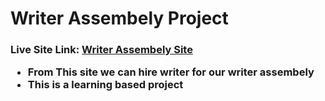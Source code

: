 <h1>Writer Assembely Project</h1>
<h3>Live Site Link: <a href="https://writer-assembely.netlify.app/">Writer Assembely Site</a>
  <ul>
    <li>From This site we can hire writer for our writer assembely</li>
    <li> This is a learning based project</li>
  </ul>
